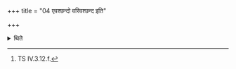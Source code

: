 +++
title = "04 एवश्छन्दो वरिवश्छन्द इति"

+++

<details><summary>थिते</summary>

4. With evaśchando varivaśchandaḥ[^1] he places forty Virāj (-bricks) diagonically, ten in each direction.  

[^1]: TS IV.3.12.f.  

[^2]: Cf. TS V.3.5.3-4.  
</details>
